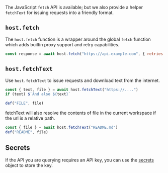 
The JavaScript `fetch` API is available; but we also provide a helper
`fetchText` for issuing requests into a friendly format.

## `host.fetch`

The `host.fetch` function is a wrapper around the global `fetch` function which adds builtin proxy support and retry capabilities.

```js
const response = await host.fetch("https://api.example.com", { retries: 3 })
```

## `host.fetchText`

Use `host.fetchText` to issue requests and download text from the internet.

```ts
const { text, file } = await host.fetchText("https://....")
if (text) $`And also ${text}`

def("FILE", file)
```

fetchText will also resolve the contents of file in the current workspace if the url is a relative path.

```ts
const { file } = await host.fetchText("README.md")
def("README", file)
```

## Secrets

If the API you are querying requires an API key, you can use the [secrets](/genaiscript/reference/scripts/secrets) object to store the key.
